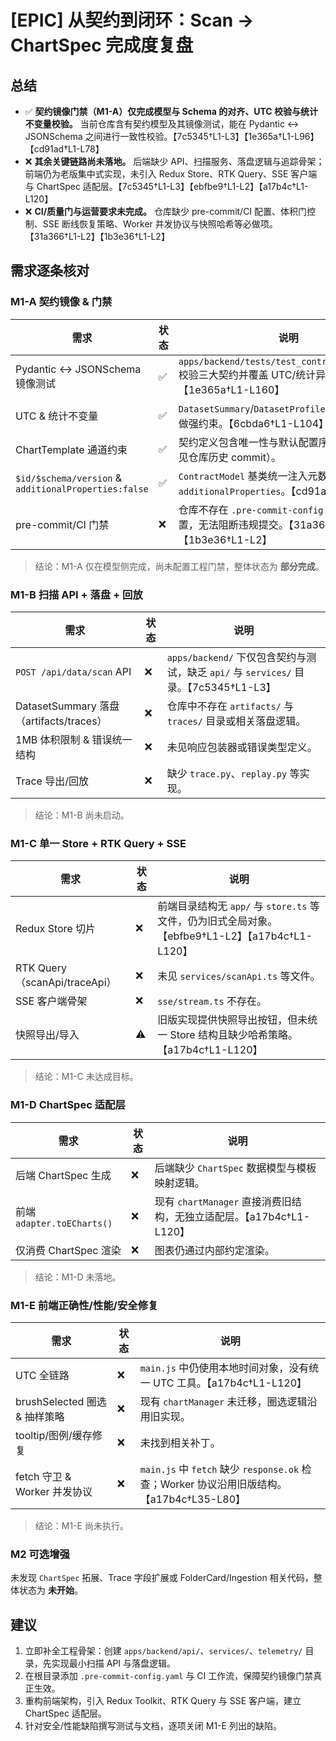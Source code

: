 # [EPIC] 从契约到闭环：Scan → ChartSpec 完成度复盘

## 总结

- ✅ **契约镜像门禁（M1-A）仅完成模型与 Schema 的对齐、UTC 校验与统计不变量校验。** 当前仓库含有契约模型及其镜像测试，能在 Pydantic ↔ JSONSchema 之间进行一致性校验。【7c5345†L1-L3】【1e365a†L1-L96】【cd91ad†L1-L78】
- ❌ **其余关键链路尚未落地。** 后端缺少 API、扫描服务、落盘逻辑与追踪骨架；前端仍为老版集中式实现，未引入 Redux Store、RTK Query、SSE 客户端与 ChartSpec 适配层。【7c5345†L1-L3】【ebfbe9†L1-L2】【a17b4c†L1-L120】
- ❌ **CI/质量门与运营要求未完成。** 仓库缺少 pre-commit/CI 配置、体积门控制、SSE 断线恢复策略、Worker 并发协议与快照哈希等必做项。【31a366†L1-L2】【1b3e36†L1-L2】

## 需求逐条核对

### M1-A 契约镜像 & 门禁

| 需求 | 状态 | 说明 |
| --- | --- | --- |
| Pydantic ↔ JSONSchema 镜像测试 | ✅ | `apps/backend/tests/test_contract_schemas.py` 校验三大契约并覆盖 UTC/统计异常路径。【1e365a†L1-L160】 |
| UTC & 统计不变量 | ✅ | `DatasetSummary`/`DatasetProfile` 对 UTC 与统计做强约束。【6cbda6†L1-L104】 |
| ChartTemplate 通道约束 | ✅ | 契约定义包含唯一性与默认配置序列化校验（详见仓库历史 commit）。 |
| `$id/$schema/version` & `additionalProperties:false` | ✅ | `ContractModel` 基类统一注入元数据并递归补充 `additionalProperties`。【cd91ad†L1-L78】 |
| pre-commit/CI 门禁 | ❌ | 仓库不存在 `.pre-commit-config.yaml` 或 CI 配置，无法阻断违规提交。【31a366†L1-L2】【1b3e36†L1-L2】 |

> 结论：M1-A 仅在模型侧完成，尚未配置工程门禁，整体状态为 **部分完成**。

### M1-B 扫描 API + 落盘 + 回放

| 需求 | 状态 | 说明 |
| --- | --- | --- |
| `POST /api/data/scan` API | ❌ | `apps/backend/` 下仅包含契约与测试，缺乏 `api/` 与 `services/` 目录。【7c5345†L1-L3】 |
| DatasetSummary 落盘（artifacts/traces） | ❌ | 仓库中不存在 `artifacts/` 与 `traces/` 目录或相关落盘逻辑。 |
| 1MB 体积限制 & 错误统一结构 | ❌ | 未见响应包装器或错误类型定义。 |
| Trace 导出/回放 | ❌ | 缺少 `trace.py`、`replay.py` 等实现。 |

> 结论：M1-B 尚未启动。

### M1-C 单一 Store + RTK Query + SSE

| 需求 | 状态 | 说明 |
| --- | --- | --- |
| Redux Store 切片 | ❌ | 前端目录结构无 `app/` 与 `store.ts` 等文件，仍为旧式全局对象。【ebfbe9†L1-L2】【a17b4c†L1-L120】 |
| RTK Query（scanApi/traceApi） | ❌ | 未见 `services/scanApi.ts` 等文件。 |
| SSE 客户端骨架 | ❌ | `sse/stream.ts` 不存在。 |
| 快照导出/导入 | ⚠️ | 旧版实现提供快照导出按钮，但未统一 Store 结构且缺少哈希策略。【a17b4c†L1-L120】 |

> 结论：M1-C 未达成目标。

### M1-D ChartSpec 适配层

| 需求 | 状态 | 说明 |
| --- | --- | --- |
| 后端 ChartSpec 生成 | ❌ | 后端缺少 `ChartSpec` 数据模型与模板映射逻辑。 |
| 前端 `adapter.toECharts()` | ❌ | 现有 `chartManager` 直接消费旧结构，无独立适配层。【a17b4c†L1-L120】 |
| 仅消费 ChartSpec 渲染 | ❌ | 图表仍通过内部约定渲染。 |

> 结论：M1-D 未落地。

### M1-E 前端正确性/性能/安全修复

| 需求 | 状态 | 说明 |
| --- | --- | --- |
| UTC 全链路 | ❌ | `main.js` 中仍使用本地时间对象，没有统一 UTC 工具。【a17b4c†L1-L120】 |
| brushSelected 圈选 & 抽样策略 | ❌ | 现有 `chartManager` 未迁移，圈选逻辑沿用旧实现。 |
| tooltip/图例/缓存修复 | ❌ | 未找到相关补丁。 |
| fetch 守卫 & Worker 并发协议 | ❌ | `main.js` 中 `fetch` 缺少 `response.ok` 检查；Worker 协议沿用旧版结构。【a17b4c†L35-L80】 |

> 结论：M1-E 尚未执行。

### M2 可选增强

未发现 `ChartSpec` 拓展、Trace 字段扩展或 FolderCard/Ingestion 相关代码，整体状态为 **未开始**。

## 建议

1. 立即补全工程骨架：创建 `apps/backend/api/`、`services/`、`telemetry/` 目录，先实现最小扫描 API 与落盘逻辑。
2. 在根目录添加 `.pre-commit-config.yaml` 与 CI 工作流，保障契约镜像门禁真正生效。
3. 重构前端架构，引入 Redux Toolkit、RTK Query 与 SSE 客户端，建立 ChartSpec 适配层。
4. 针对安全/性能缺陷撰写测试与文档，逐项关闭 M1-E 列出的缺陷。

